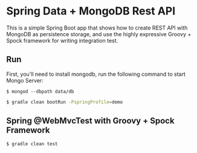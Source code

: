 Spring Data + MongoDB Rest API
===

This is a simple Spring Boot app that shows how to create REST API with MongoDB as persistence storage, and use the highly expressive Groovy + Spock framework for writing integration test.

## Run

First, you'll need to install mongodb, run the following command to start Mongo Server: 

```
$ mongod --dbpath data/db
```    

```bash
$ gradle clean bootRun -PspringProfile=demo
```

## Spring @WebMvcTest with Groovy + Spock Framework
 
```bash
$ gradle clean test
```
